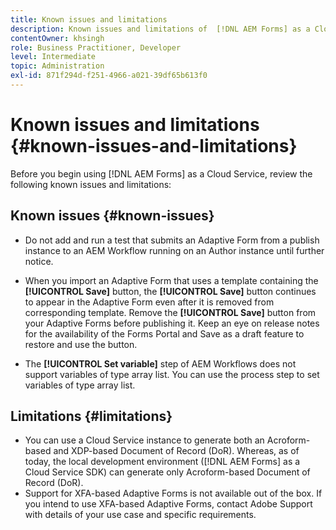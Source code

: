 ```yaml
---
title: Known issues and limitations
description: Known issues and limitations of  [!DNL AEM Forms] as a Cloud Service environment
contentOwner: khsingh
role: Business Practitioner, Developer
level: Intermediate
topic: Administration
exl-id: 871f294d-f251-4966-a021-39df65b613f0
---
```

# Known issues and limitations {#known-issues-and-limitations}

Before you begin using [!DNL AEM Forms] as a Cloud Service, review the following known issues and limitations:

## Known issues {#known-issues}

* Do not add and run a test that submits an Adaptive Form from a publish instance to an AEM Workflow running on an Author instance until further notice.

* When you import an Adaptive Form that uses a template containing the **[!UICONTROL Save]** button, the **[!UICONTROL Save]** button continues to appear in the Adaptive Form even after it is removed from corresponding template. Remove the **[!UICONTROL Save]** button from your Adaptive Forms before publishing it. Keep an eye on release notes for the availability of the Forms Portal and Save as a draft feature to restore and use the button.

* The **[!UICONTROL Set variable]** step of AEM Workflows does not support variables of type array list. You can use the process step to set variables of type array list. 


## Limitations {#limitations}

* You can use a Cloud Service instance to generate both an Acroform-based and XDP-based Document of Record (DoR). Whereas, as of today, the local development environment ([!DNL AEM Forms] as a Cloud Service SDK) can generate only Acroform-based Document of Record (DoR).  
* Support for XFA-based Adaptive Forms is not available out of the box. If you intend to use XFA-based Adaptive Forms, contact Adobe Support with details of your use case and specific requirements.

